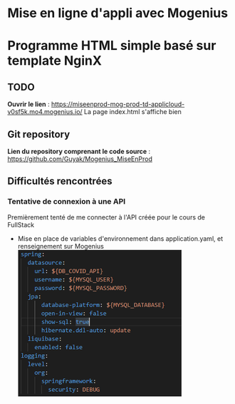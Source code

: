 # Mise en ligne d'appli avec Mogenius
# Programme HTML simple basé sur template NginX

## TODO
**Ouvrir le lien** : https://miseenprod-mog-prod-td-applicloud-v0sf5k.mo4.mogenius.io/
La page index.html s'affiche bien

## Git repository
**Lien du repository comprenant le code source** : https://github.com/Guyak/Mogenius_MiseEnProd

## Difficultés rencontrées
### Tentative de connexion à une API
Premièrement tenté de me connecter à l'API créée pour le cours de FullStack

* Mise en place de variables d'environnement dans application.yaml, et renseignement sur Mogenius
![](/images/yaml.png)